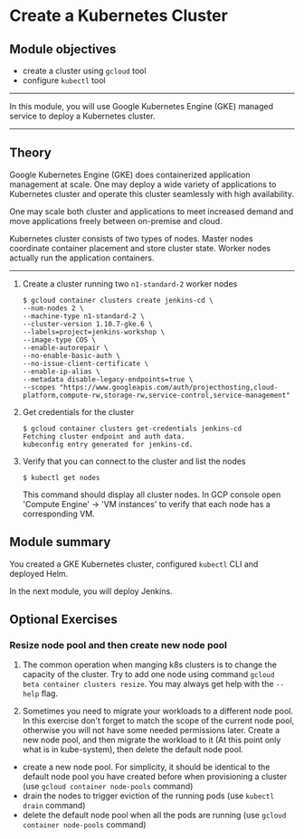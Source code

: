 Create a Kubernetes Cluster
===========================

Module objectives
-----------------

- create a cluster using `gcloud` tool
- configure `kubectl` tool

---

In this module, you will use Google Kubernetes Engine (GKE) managed service to deploy a Kubernetes cluster.

---

Theory
------

Google Kubernetes Engine (GKE) does containerized application management at scale. One may deploy a wide variety of applications to Kubernetes cluster and operate this cluster seamlessly with high availability.

One may scale both cluster and applications to meet increased demand and move applications freely between on-premise and cloud.

Kubernetes cluster consists of two types of nodes. Master nodes coordinate container placement and store cluster state. Worker nodes actually run the application containers.

---

1. Create a cluster running two `n1-standard-2` worker nodes

    ```
    $ gcloud container clusters create jenkins-cd \
    --num-nodes 2 \
    --machine-type n1-standard-2 \
    --cluster-version 1.10.7-gke.6 \
    --labels=project=jenkins-workshop \
    --image-type COS \
    --enable-autorepair \
    --no-enable-basic-auth \
    --no-issue-client-certificate \
    --enable-ip-alias \
    --metadata disable-legacy-endpoints=true \
    --scopes "https://www.googleapis.com/auth/projecthosting,cloud-platform,compute-rw,storage-rw,service-control,service-management"
    ```

1. Get credentials for the cluster

    ```
    $ gcloud container clusters get-credentials jenkins-cd
    Fetching cluster endpoint and auth data.
    kubeconfig entry generated for jenkins-cd.
    ```

1. Verify that you can connect to the cluster and list the nodes

    ```
    $ kubectl get nodes
    ```
    This command should display all cluster nodes. In GCP console open 'Compute Engine' -> 'VM instances' to verify that each node has a corresponding VM.


Module summary
--------------

You created a GKE Kubernetes cluster, configured `kubectl` CLI and deployed Helm.

In the next module, you will deploy Jenkins.

Optional Exercises
-------------------

### Resize node pool and then create new node pool

1. The common operation when manging k8s clusters is to change the capacity of the cluster.
   Try to add one node using command `gcloud beta container clusters resize`. You may always get help with the `--help` flag.

1. Sometimes you need to migrate your workloads to a different node pool. In this exercise don't forget to match the scope of the current node pool, otherwise   you will not have some needed permissions later. Create a new node pool, and then migrate the workload to it (At this point only what is in kube-system), then delete the default node pool.

  - create a new node pool. For simplicity, it should be identical to the default node pool you have created before when provisioning a cluster (use `gcloud container node-pools` command)
  - drain the nodes to trigger eviction of the running pods (use `kubectl drain` command)
  - delete the default node pool when all the pods are running (use `gcloud container node-pools` command)
